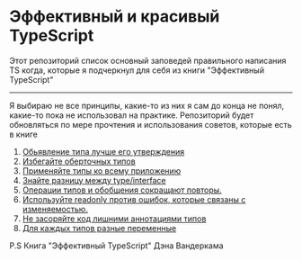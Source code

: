 # Эффективный и красивый TypeScript 

Этот репозиторий список основный заповедей правильного написания TS когда, которые я подчеркнул для себя из книги "Эффективный TypeScript" <hr>
Я выбираю не все принципы, какие-то из них я сам до конца не понял, какие-то пока не использовал на практике.
Репозиторий будет обновляться по мере прочтения и использования советов, которые есть в книге 

1) [Обьявление типа лучше его утверждения](https://github.com/iskander-faggod/How-to-write-the-TS-code-correctly/blob/main/1.ts)
2) [Избегайте оберточных типов](https://github.com/iskander-faggod/How-to-write-the-TS-code-correctly/blob/main/2.ts)
3) [Применяйте типы ко всему приложению](https://github.com/iskander-faggod/How-to-write-the-TS-code-correctly/blob/main/3.ts)
4) [Знайте разницу между type/interface](https://github.com/iskander-faggod/How-to-write-the-TS-code-correctly/blob/main/4.ts)
5) [Операции типов и обобщения сокращают повторы.](https://github.com/iskander-faggod/How-to-write-the-TS-code-correctly/blob/main/5.ts)
6) [Используйте readonly против ошибок, которые связаны с изменяемостью.](https://github.com/iskander-faggod/How-to-write-the-TS-code-correctly/blob/main/6.ts)
7) [Не засоряйте код лишними аннотациями типов](https://github.com/iskander-faggod/How-to-write-the-TS-code-correctly/blob/main/7.ts)
8) [Для каждых типов разные переменные](https://github.com/iskander-faggod/How-to-write-the-TS-code-correctly/blob/main/8.ts)


P.S Книга "Эффективный TypeScript" Дэна Вандеркама

